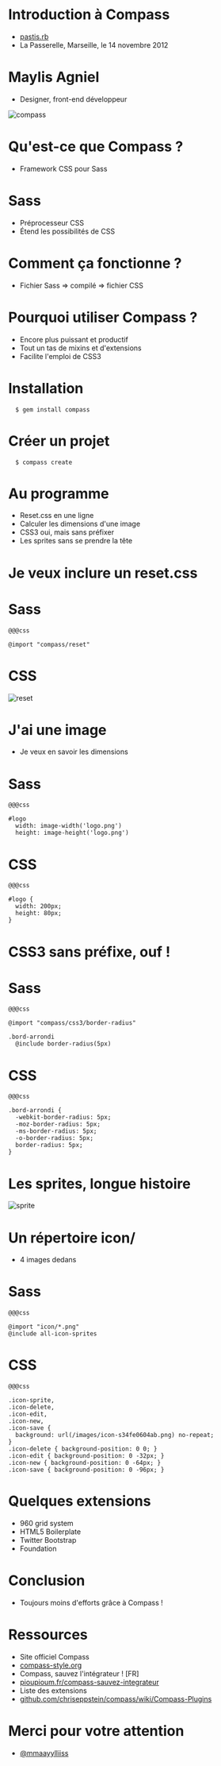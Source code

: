 <!SLIDE bullets>
 
# Introduction à Compass
* [pastis.rb](http://pastisrb.org)
* La Passerelle, Marseille, le 14 novembre 2012

<!SLIDE bullets transition=turnUp>

# Maylis Agniel
* Designer, front-end développeur

<!SLIDE bullets transition=turnUp>

![compass](compass.jpg)

# Qu'est-ce que Compass ?
* Framework CSS pour Sass

<!SLIDE bullets transition=turnUp>

# Sass
* Préprocesseur CSS
* Étend les possibilités de CSS

<!SLIDE bullets transition=turnUp>

# Comment ça fonctionne ?
* Fichier Sass => compilé => fichier CSS

<!SLIDE bullets transition=turnUp>

# Pourquoi utiliser Compass ?
* Encore plus puissant et productif
* Tout un tas de mixins et d'extensions
* Facilite l'emploi de CSS3

<!SLIDE bullets transition=turnUp>

# Installation

  ```
    $ gem install compass
  ```
  
<!SLIDE bullets transition=turnUp>

# Créer un projet

  ```
    $ compass create
  ```

<!SLIDE bullets transition=turnUp>

# Au programme
* Reset.css en une ligne
* Calculer les dimensions d'une image
* CSS3 oui, mais sans préfixer
* Les sprites sans se prendre la tête

<!SLIDE bullets transition=turnUp>

# Je veux inclure un reset.css

<!SLIDE bullets transition=turnUp>

# Sass
  
    @@@css
    
    @import "compass/reset"

<!SLIDE bullets transition=turnUp>

# CSS

<!SLIDE full-page bullets transition=turnUp>

![reset](reset.jpg)       

<!SLIDE bullets transition=turnUp>

# J'ai une image 
* Je veux en savoir les dimensions

<!SLIDE bullets transition=turnUp>

# Sass
  
    @@@css
    
    #logo
      width: image-width('logo.png')
      height: image-height('logo.png')

<!SLIDE bullets transition=turnUp>

# CSS
    
    @@@css

    #logo {
      width: 200px;
      height: 80px;
    }

<!SLIDE bullets transition=turnUp>

# CSS3 sans préfixe, ouf !

<!SLIDE bullets transition=turnUp>

# Sass
  
    @@@css
    
    @import "compass/css3/border-radius"

    .bord-arrondi
      @include border-radius(5px)

<!SLIDE bullets transition=turnUp>

# CSS
    
    @@@css
    
    .bord-arrondi {
      -webkit-border-radius: 5px;
      -moz-border-radius: 5px;
      -ms-border-radius: 5px;
      -o-border-radius: 5px;
      border-radius: 5px;
    }

<!SLIDE bullets transition=turnUp>

# Les sprites, longue histoire

<!SLIDE bullets transition=turnUp>

![sprite](sprite.png)

<!SLIDE bullets transition=turnUp>

# Un répertoire icon/
* 4 images dedans

<!SLIDE bullets transition=turnUp>

# Sass
  
    @@@css
    
    @import "icon/*.png"
    @include all-icon-sprites

<!SLIDE bullets transition=turnUp>

# CSS
    
    @@@css

    .icon-sprite,
    .icon-delete,
    .icon-edit,
    .icon-new,
    .icon-save {
      background: url(/images/icon-s34fe0604ab.png) no-repeat;
    }
    .icon-delete { background-position: 0 0; }
    .icon-edit { background-position: 0 -32px; }
    .icon-new { background-position: 0 -64px; }
    .icon-save { background-position: 0 -96px; }

<!SLIDE bullets transition=turnUp>

# Quelques extensions
* 960 grid system
* HTML5 Boilerplate
* Twitter Bootstrap
* Foundation

<!SLIDE bullets transition=turnUp>

# Conclusion
* Toujours moins d'efforts grâce à Compass !

<!SLIDE bullets transition=turnUp>

# Ressources
* Site officiel Compass
* [compass-style.org](http://compass-style.org)
* Compass, sauvez l'intégrateur ! [FR]
* [pioupioum.fr/compass-sauvez-integrateur](http://pioupioum.fr/compass-sauvez-integrateur/)
* Liste des extensions
* [github.com/chriseppstein/compass/wiki/Compass-Plugins](https://github.com/chriseppstein/compass/wiki/Compass-Plugins)

<!SLIDE bullets transition=turnUp>

# Merci pour votre attention
* [@mmaayylliiss](https://twitter.com/#!/mmaayylliiss)